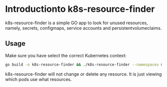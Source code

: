 # Introductionto k8s-resource-finder

k8s-resource-finder is a simple GO app to look for unused resources, namely, secrets, configmaps, service accounts and persistentvolumeclaims.

## Usage

Make sure you have select the correct Kubernetes context:

```bash
go build -o k8s-resource-finder && ./k8s-resource-finder --namespaces monitoring --namespaces default
```

k8s-resource-finder will not change or delete any resource. It is just viewing which pods use what resources.